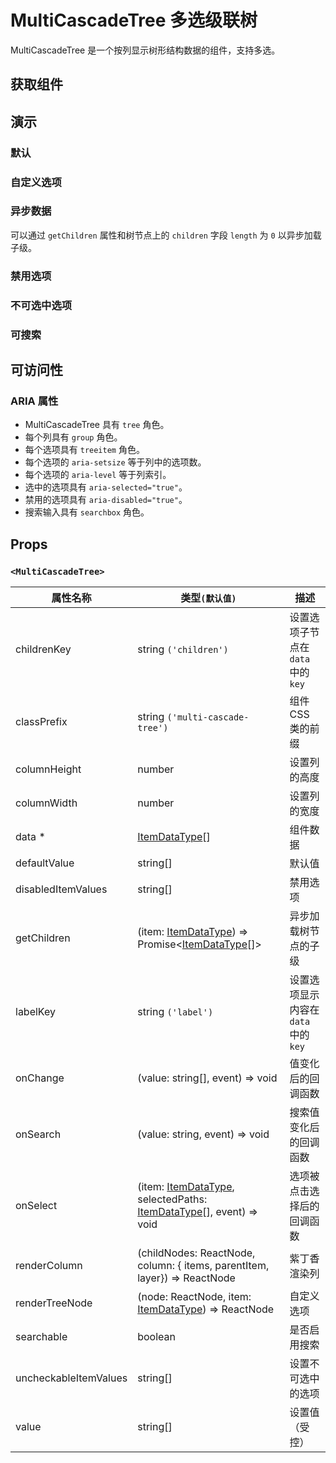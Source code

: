 # MultiCascadeTree 多选级联树

MultiCascadeTree 是一个按列显示树形结构数据的组件，支持多选。

## 获取组件

<!--{include:<import-guide>}-->

## 演示

### 默认

<!--{include:`basic.md`}-->

### 自定义选项

<!--{include:`custom.md`}-->

### 异步数据

可以通过 `getChildren` 属性和树节点上的 `children` 字段 `length` 为 `0` 以异步加载子级。

<!--{include:`async.md`}-->

### 禁用选项

<!--{include:`disabled-options.md`}-->

### 不可选中选项

<!--{include:`uncheckable-options.md`}-->

### 可搜索

<!--{include:`searchable.md`}-->

## 可访问性

### ARIA 属性

- MultiCascadeTree 具有 `tree` 角色。
- 每个列具有 `group` 角色。
- 每个选项具有 `treeitem` 角色。
- 每个选项的 `aria-setsize` 等于列中的选项数。
- 每个选项的 `aria-level` 等于列索引。
- 选中的选项具有 `aria-selected="true"`。
- 禁用的选项具有 `aria-disabled="true"`。
- 搜索输入具有 `searchbox` 角色。

## Props

### `<MultiCascadeTree>`

<!-- prettier-sort-markdown-table -->

| 属性名称              | 类型`(默认值)`                                                                     | 描述                                 |
| --------------------- | ---------------------------------------------------------------------------------- | ------------------------------------ |
| childrenKey           | string `('children')`                                                              | 设置选项子节点在 `data` 中的 `key`   |
| classPrefix           | string `('multi-cascade-tree')`                                                    | 组件 CSS 类的前缀                    |
| columnHeight          | number                                                                             | 设置列的高度                         |
| columnWidth           | number                                                                             | 设置列的宽度                         |
| data \*               | [ItemDataType][item][]                                                             | 组件数据                             |
| defaultValue          | string[]                                                                             | 默认值                               |
| disabledItemValues    | string[]                                                                           | 禁用选项                             |
| getChildren           | (item: [ItemDataType][item]) => Promise&lt;[ItemDataType][item][]&gt;              | 异步加载树节点的子级                 |
| labelKey              | string `('label')`                                                                 | 设置选项显示内容在 `data` 中的 `key` |
| onChange              | (value: string[], event) => void                                                   | 值变化后的回调函数                   |
| onSearch              | (value: string, event) => void                                                     | 搜索值变化后的回调函数               |
| onSelect              | (item: [ItemDataType][item], selectedPaths: [ItemDataType][item][], event) => void | 选项被点击选择后的回调函数           |
| renderColumn          | (childNodes: ReactNode, column: { items, parentItem, layer}) => ReactNode          | 紫丁香渲染列                         |
| renderTreeNode        | (node: ReactNode, item: [ItemDataType][item]) => ReactNode                         | 自定义选项                           |
| searchable            | boolean                                                                            | 是否启用搜索                         |
| uncheckableItemValues | string[]                                                                           | 设置不可选中的选项                   |
| value                 | string[]                                                                             | 设置值（受控）                       |

<!--{include:(_common/types/item-data-type.md)}-->

[item]: #code-ts-item-data-type-code

